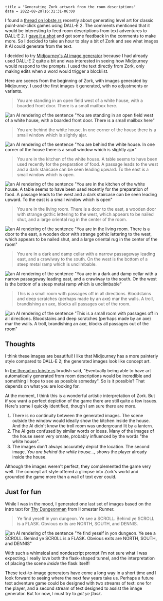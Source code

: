 ```
title = "Generating Zork artwork from the room descriptions"
date = 2022-08-20T16:31:31-06:00
```

I found a [thread on lobste.rs](https://lobste.rs/s/wp9t0b/adventure_game_graphics_with_dall_e_2) recently about generating level art for classic point-and-click games using DALL-E 2. The comments mentioned that it would be interesting to feed room descriptions from text adventures to DALL-E 2. I [gave it a shot](https://imgur.com/a/i4KzZ9f) and got some feedback in the comments to make more. So I decided to take an hour to play a bit of Zork and see what images it AI could generate from the text.

I decided to try [Midjourney's AI image generator](https://www.midjourney.com/home/) because I had already used DALL-E 2 quite a bit and was interested in seeing how Midjourney would respond to the prompts. I used the text directly from Zork, only making edits when a word would trigger a blocklist.

Here are scenes from the beginning of Zork, with images generated by Midjourney. I used the first images it generated, with no adjustments or variants.

> You are standing in an open field west of a white house, with a boarded front door. There is a small mailbox here.

![an AI rendering of the sentence "You are standing in an open field west of a white house, with a boarded front door. There is a small mailbox here"](open-field-west-of-house.jpeg)

> You are behind the white house.  In one corner of the house there is a small window which is slightly ajar.

![an AI rendering of the sentence "You are behind the white house.  In one corner of the house there is a small window which is slightly ajar"](behind-the-white-house.jpeg)

> You are in the kitchen of the white house.  A table seems to have been used recently for the preparation of food.  A passage leads to the west and a dark staircase can be seen leading upward. To the east is a small window which is open.

![an AI rendering of the sentence "You are in the kitchen of the white house.  A table seems to have been used recently for the preparation of food.  A passage leads to the west and a dark staircase can be seen leading upward. To the east is a small window which is open"](kitchen-of-the-white-house.jpeg)

> You are in the living room.  There is a door to the east, a wooden door with strange gothic lettering to the west, which appears to be nailed shut, and a large oriental rug in the center of the room.

![an AI rendering of the sentence "You are in the living room.  There is a door to the east, a wooden door with strange gothic lettering to the west, which appears to be nailed shut, and a large oriental rug in the center of the room"](in-the-living-room.jpeg)

> You are in a dark and damp cellar with a narrow passageway leading east, and a crawlway to the south.  On the west is the bottom of a steep metal ramp which is unclimbable.

![an AI rendering of the sentence "You are in a dark and damp cellar with a narrow passageway leading east, and a crawlway to the south.  On the west is the bottom of a steep metal ramp which is unclimbable"](dark-and-damp-cellar.jpeg)

> This is a small room with passages off in all directions. Bloodstains and deep scratches (perhaps made by an axe) mar the walls. A troll, brandishing an axe, blocks all passages out of the room.

![an AI rendering of the sentence "This is a small room with passages off in all directions. Bloodstains and deep scratches (perhaps made by an axe) mar the walls. A troll, brandishing an axe, blocks all passages out of the room"](troll-room.jpeg)

## Thoughts

I think these images are beautiful! I like that Midjourney has a more painterly style compared to DALL-E 2; the generated images look like concept art.

In [the thread on lobste.rs](https://lobste.rs/s/wp9t0b/adventure_game_graphics_with_dall_e_2) brudish said, "Eventually being able to have art automatically generated from room descriptions would be incredible and something I hope to see as possible someday". So is it possible? That depends on what you are looking for.

At the moment, I think this is a wonderful artistic interpretation of Zork. But if you want a perfect depiction of the game there are still quite a few issues. Here's some I quickly identified, though I am sure there are more.

1. There is no continuity between the generated images. The scene outside the window would ideally show the kitchen inside the house. And the AI didn't know the troll room was underground lit by a lantern.
2. The AI gets confused by similar words or ideas. Many of the images of the house seem very ornate, probably influenced by the words "the white house".
3. The images don't always accurately depict the location. The second image, *You are behind the white house...*, shows the player already inside the house.

Although the images weren't perfect, they complemented the game very well. The concept art style offered a glimpse into Zork's world and grounded the game more than a wall of text ever could.

## Just for fun

While I was in the mood, I generated one last set of images based on the intro text for [Thy Dungeonman](https://homestarrunner.com/dungeonman) from Homestar Runner.

> Ye find yeself in yon dungeon. Ye see a SCROLL. Behind ye SCROLL is a FLASK. Obvious exits are NORTH, SOUTH, and DENNIS.

![an AI rendering of the sentence "Ye find yeself in yon dungeon. Ye see a SCROLL. Behind ye SCROLL is a FLASK. Obvious exits are NORTH, SOUTH, and DENNIS"](ye-find-yonself.jpeg)

With such a whimsical and nondescript prompt I'm not sure what I was expecting. I really love both the flask-shaped tunnel, and the interpretation of placing the scene *inside* the flask itself!

These text-to-image generators have come a long way in a short time and I look forward to seeing where the next few years take us. Perhaps a future text adventure game could be designed with two streams of text: one for the player, and a second stream of text designed to assist the image generator. But for now, I must try to *get ye flask*.
